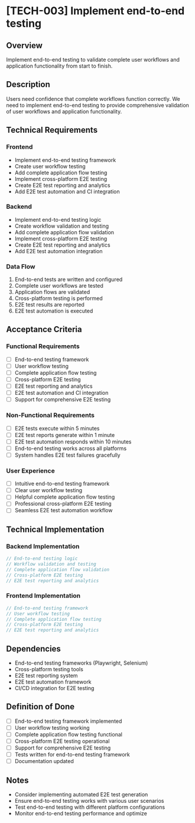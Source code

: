 # [TECH-003] Implement end-to-end testing

## Overview

Implement end-to-end testing to validate complete user workflows and application functionality from start to finish.

## Description

Users need confidence that complete workflows function correctly. We need to implement end-to-end testing to provide comprehensive validation of user workflows and application functionality.

## Technical Requirements

### Frontend

- Implement end-to-end testing framework
- Create user workflow testing
- Add complete application flow testing
- Implement cross-platform E2E testing
- Create E2E test reporting and analytics
- Add E2E test automation and CI integration

### Backend

- Implement end-to-end testing logic
- Create workflow validation and testing
- Add complete application flow validation
- Implement cross-platform E2E testing
- Create E2E test reporting and analytics
- Add E2E test automation integration

### Data Flow

1. End-to-end tests are written and configured
2. Complete user workflows are tested
3. Application flows are validated
4. Cross-platform testing is performed
5. E2E test results are reported
6. E2E test automation is executed

## Acceptance Criteria

### Functional Requirements

- [ ] End-to-end testing framework
- [ ] User workflow testing
- [ ] Complete application flow testing
- [ ] Cross-platform E2E testing
- [ ] E2E test reporting and analytics
- [ ] E2E test automation and CI integration
- [ ] Support for comprehensive E2E testing

### Non-Functional Requirements

- [ ] E2E tests execute within 5 minutes
- [ ] E2E test reports generate within 1 minute
- [ ] E2E test automation responds within 10 minutes
- [ ] End-to-end testing works across all platforms
- [ ] System handles E2E test failures gracefully

### User Experience

- [ ] Intuitive end-to-end testing framework
- [ ] Clear user workflow testing
- [ ] Helpful complete application flow testing
- [ ] Professional cross-platform E2E testing
- [ ] Seamless E2E test automation workflow

## Technical Implementation

### Backend Implementation

```rust
// End-to-end testing logic
// Workflow validation and testing
// Complete application flow validation
// Cross-platform E2E testing
// E2E test reporting and analytics
```

### Frontend Implementation

```typescript
// End-to-end testing framework
// User workflow testing
// Complete application flow testing
// Cross-platform E2E testing
// E2E test reporting and analytics
```

## Dependencies

- End-to-end testing frameworks (Playwright, Selenium)
- Cross-platform testing tools
- E2E test reporting system
- E2E test automation framework
- CI/CD integration for E2E testing

## Definition of Done

- [ ] End-to-end testing framework implemented
- [ ] User workflow testing working
- [ ] Complete application flow testing functional
- [ ] Cross-platform E2E testing operational
- [ ] Support for comprehensive E2E testing
- [ ] Tests written for end-to-end testing framework
- [ ] Documentation updated

## Notes

- Consider implementing automated E2E test generation
- Ensure end-to-end testing works with various user scenarios
- Test end-to-end testing with different platform configurations
- Monitor end-to-end testing performance and optimize

